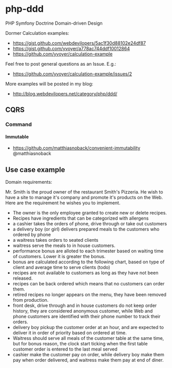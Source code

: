 # php-ddd
PHP Symfony Doctrine Domain-driven Design

Dormer Calculation examples:
* https://gist.github.com/webdevilopers/5ac1f30d88102e24df87
* https://gist.github.com/yvoyer/a778ac744ddf10012864
* https://github.com/yvoyer/calculation-example

Feel free to post general questions as an Issue. E.g.:
* https://github.com/yvoyer/calculation-example/issues/2

More examples will be posted in my blog:
* http://blog.webdevilopers.net/category/php/ddd/

## CQRS

### Command

#### Immutable
* https://github.com/matthiasnoback/convenient-immutability @matthiasnoback

## Use case example

Domain requirements:

Mr. Smith is the proud owner of the restaurant Smith's Pizzeria. He wish to have a site to manage it's company and promote it's products on the Web. Here are the requirement he wishes you to implement.

* The owner is the only employee granted to create new or delete recipes.
* Recipes have ingredients that can be categorized with allergens
* a cashier takes the orders of phone, drive through or take out customers
* a delivery boy (or girl) delivers prepared meals to the customers who ordered by phone
* a waitress takes orders to seated clients
* waitress serve the meals to in house customers.
* performance bonus are alloted to each trimester based on waiting time of customers. Lower it is greater the bonus.
* bonus are calculated according to the following chart, based on type of client and average time to serve clients (todo)
* recipes are not available to customers as long as they have not been released.
* recipes can be back ordered which means that no customers can order them.
* retired recipes no longer appears on the menu, they have been removed from production.
* front desk, drive through and in house customers do not keep order history, they are considered anonymous customer, while Web and phone customers are identified with their phone number to track their orders.
* delivery boy pickup the customer order at an hour, and are expected to deliver it in order of priority based on ordered at time.
* Waitress should serve all meals of the customer table at the same time, but for bonus reason, the clock start ticking when the first table customer order is entered to the last meal served
* cashier make the customer pay on order, while delivery boy make them pay when order delivered, and waitress make them pay at end of diner.

